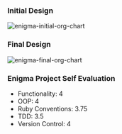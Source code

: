 ### Initial Design
<img src="https://i.ibb.co/Bz7TWk5/enigma-initial-design.png" alt="enigma-initial-org-chart">

### Final Design
<img src="https://i.ibb.co/XJF4D2S/enigma-final-design.png" alt="enigma-final-org-chart">

### Enigma Project Self Evaluation

- Functionality: 4
- OOP: 4
- Ruby Conventions: 3.75
- TDD: 3.5
- Version Control: 4
